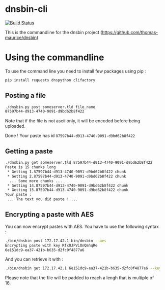 # dnsbin-cli
[![Build Status](https://travis-ci.org/thomas-maurice/dnsbin-cli.svg?branch=v0.0.1)](https://travis-ci.org/thomas-maurice/dnsbin-cli)

This is the commandline for the dnsbin project (https://github.com/thomas-maurice/dnsbin)

# Using the commandline
To use the command line you need to install few packages using pip :
```bash
pip install requests dnspython clifactory
```
## Posting a file
```bash
./dnsbin.py post someserver.tld file_name
87597b44-d913-4740-9091-d9bd62b8f422
```

Note that if the file is not ascii only, it will be encoded
before being uploaded.

Done ! Your paste has id `87597b44-d913-4740-9091-d9bd62b8f422`

## Getting a paste
```bash
./dnsbin.py get someserver.tld 87597b44-d913-4740-9091-d9bd62b8f422
Paste is 15 chunks long
 * Getting 1.87597b44-d913-4740-9091-d9bd62b8f422 chunk
 * Getting 2.87597b44-d913-4740-9091-d9bd62b8f422 chunk
  ... Some more chunks ...
 * Getting 14.87597b44-d913-4740-9091-d9bd62b8f422 chunk
 * Getting 15.87597b44-d913-4740-9091-d9bd62b8f422 chunk
Your paste :
 ... The text you did paste ! ...
```

## Encrypting a paste with AES
You can now encrypt pastes with AES. You have to use the following syntax :
```bash
./bin/dnsbin post 172.17.42.1 bin/dnsbin --aes
Encrypting paste with key Kfx0JPViOnQmhqRe
6e151dc9-ea37-421b-b635-d2fc0f4877a6
```

And you can retrieve it with :
```bash
./bin/dnsbin get 172.17.42.1 6e151dc9-ea37-421b-b635-d2fc0f4877a6 --key Kfx0JPViOnQmhqRe
```

Please note that the file will be padded to reach a lengh that is multiple of 16.
